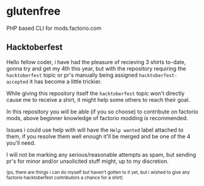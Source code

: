 # glutenfree
PHP based CLI for mods.factorio.com

## Hacktoberfest

Hello fellow coder, i have had the pleasure of recieving 3 shirts to-date, gonna try and get my 4th this year, but with the repository requiring the `hacktoberfest` topic or pr's manually being assigned `hacktoberfest-accepted` it has become a little trickier.

While giving this repository itself the `hacktoberfest` topic won't directly cause me to receive a shirt, it might help some others to reach their goal.

In this repository you will be able (if you so choose) to contribute on factorio mods, above beginner knowledge of factorio modding is recommended.

Issues i could use help with will have the `Help wanted` label attached to them, if you resolve them well enough it'll be merged and be one of the 4 you'll need.

I will not be marking any serious/reasonable attempts as spam, but sending pr's for minor and/or unsolicited stuff might, up to my discretion.

<sub>(ps, there are things i can do myself but haven't gotten to it yet, but i wished to give any factorio hacktoberfest contributors a chance for a shirt)</sub>
